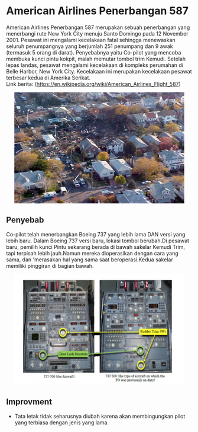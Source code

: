 # American Airlines Penerbangan 587
American Airlines Penerbangan 587 merupakan sebuah penerbangan yang menerbangi rute New York City menuju Santo Domingo pada 12 November 2001. Pesawat ini mengalami kecelakaan fatal sehingga menewaskan seluruh penumpangnya yang berjumlah 251 penumpang dan 9 awak (termasuk 5 orang di darat). Penyebabnya yaitu Co-pilot yang mencoba membuka kunci pintu kokpit, malah memutar tombol trim Kemudi. Setelah lepas landas, pesawat mengalami kecelakaan di kompleks perumahan di Belle Harbor, New York City. Kecelakaan ini merupakan kecelakaan pesawat terbesar kedua di Amerika Serikat. \
Link berita: (https://en.wikipedia.org/wiki/American_Airlines_Flight_587)
<p align="center">
  <img width="460" height="300" src="https://github.com/andrirahmanto/IMK-assignment-1/blob/master/task-1/crash.jpg">
</p>


## Penyebab
Co-pilot telah menerbangkan Boeing 737 yang lebih lama DAN versi yang lebih baru. Dalam Boeing 737 versi baru, lokasi tombol berubah.Di pesawat baru, pemilih kunci Pintu sekarang berada di bawah sakelar Kemudi Trim, tapi terpisah lebih jauh.Namun mereka dioperasikan dengan cara yang sama, dan 'merasakan hal yang sama saat beroperasi.Kedua sakelar memiliki pinggiran di bagian bawah.
<p align="center">
  <img width="460" height="300" src="https://github.com/andrirahmanto/IMK-assignment-1/blob/master/task-1/kokpit.png">
</p>

## Improvment
-	Tata letak tidak seharusnya diubah karena akan membingungkan pilot yang terbiasa dengan jenis yang lama.
